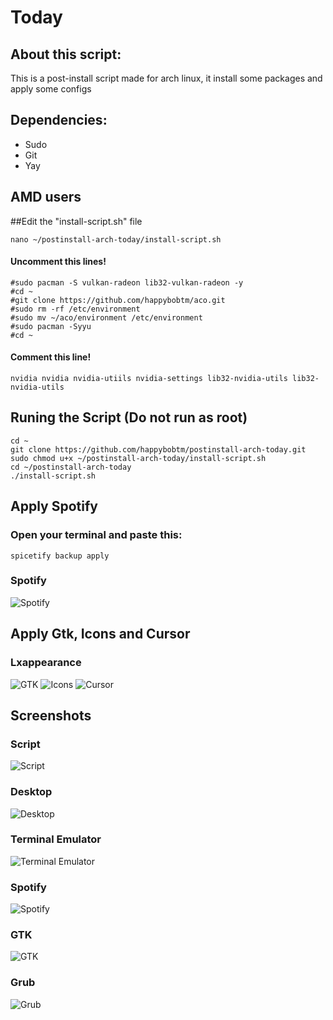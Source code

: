 # Today

## About this script:
This is a post-install script made for arch linux, it install some packages and apply some configs

## Dependencies:
- Sudo
- Git
- Yay

## AMD users

##Edit the "install-script.sh" file
```
nano ~/postinstall-arch-today/install-script.sh
```

#### Uncomment this lines!
```
#sudo pacman -S vulkan-radeon lib32-vulkan-radeon -y
#cd ~
#git clone https://github.com/happybobtm/aco.git
#sudo rm -rf /etc/environment
#sudo mv ~/aco/environment /etc/environment
#sudo pacman -Syyu
#cd ~
```

#### Comment this line!

```
nvidia nvidia nvidia-utiils nvidia-settings lib32-nvidia-utils lib32-nvidia-utils
```

## Runing the Script (Do not run as root)
```
cd ~
git clone https://github.com/happybobtm/postinstall-arch-today.git
sudo chmod u+x ~/postinstall-arch-today/install-script.sh
cd ~/postinstall-arch-today
./install-script.sh
```
## Apply Spotify
### Open your terminal and paste this:
```
spicetify backup apply
```
### Spotify
![Spotify](https://i.imgur.com/laf61zr.png)

## Apply Gtk, Icons and Cursor
### Lxappearance
![GTK](https://i.imgur.com/lDsP3lK.png)
![Icons](https://i.imgur.com/sZIsnfA.png)
![Cursor](https://i.imgur.com/IbxxtWw.png)

## Screenshots
### Script
![Script](https://i.imgur.com/6LoDFg1.png)
### Desktop
![Desktop](https://i.imgur.com/k3jk9lb.png)
### Terminal Emulator
![Terminal Emulator](https://i.imgur.com/UVCmcDL.png)
### Spotify
![Spotify](https://i.imgur.com/laf61zr.png)
### GTK
![GTK](https://i.imgur.com/9m3adLA.png)
### Grub
![Grub](https://i.imgur.com/7LUYwTn.gif)